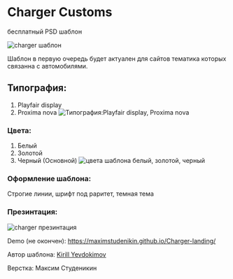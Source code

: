 # Charger Customs
бесплатный PSD шаблон

![charger шаблон](https://mir-s3-cdn-cf.behance.net/project_modules/max_1200/1c9cc258353073.5a02ab8250e4e.jpg "Экран приветствия")

Шаблон в первую очередь будет актуален для сайтов тематика которых связанна с автомобилями. 

## Типография:
1. Playfair display
2. Proxima nova
![Типография:Playfair display, Proxima nova](https://mir-s3-cdn-cf.behance.net/project_modules/1400/1ac27058353073.59f902c217c16.jpg "Используемые шрифты")

### Цвета:
1. Белый
2. Золотой
3. Черный (Основной)
![цвета шаблона белый, золотой, черный](https://image.prntscr.com/image/qNUzyuqDRzqHpXufRb0AHw.png "Цвета шаблона")

### Оформление шаблона: 
Строгие линии,  шрифт под раритет, темная тема

### Презинтация: 

![charger презинтация](https://mir-s3-cdn-cf.behance.net/project_modules/fs/b437d858353073.5a02ab82505a8.jpg "Презентация шаблона")


Demo (не окончен): https://maximstudenikin.github.io/Charger-landing/

Автор шаблона: [Kirill Yevdokimov](https://www.behance.net/gallery/58353073/Charger-Customs-Free-Psd-Website-Template)

Верстка: Максим Студеникин
